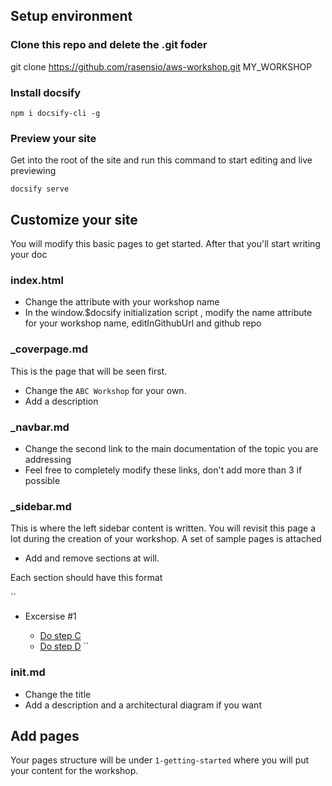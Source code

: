 ## Setup environment

### Clone this repo and delete the .git foder
git clone https://github.com/rasensio/aws-workshop.git MY_WORKSHOP

### Install docsify 
``npm i docsify-cli -g``

### Preview your site
Get into the root of the site and run this command to start editing and live previewing

``docsify serve``

## Customize your site

You will modify this basic pages to get started. After that you'll start writing your doc

### index.html
* Change the <title></title> attribute with your workshop name
* In the window.$docsify initialization script , modify the name attribute for your workshop name, editInGithubUrl and github repo

### _coverpage.md

This is the page that will be seen first. 

* Change the ``ABC Workshop`` for your own.
* Add a description
  
### _navbar.md

* Change the second link to the main documentation of the topic you are addressing
* Feel free to completely modify these links, don't add more than 3 if possible

### _sidebar.md

This is where the left sidebar content is written. You will revisit this page a lot during the creation of your workshop. A set of sample pages is attached

* Add and remove sections at will. 

Each section should have this format

``
- Excersise #1

  - [Do step C](2-excersice-1/1-stepC.md)
  - [Do step D](2-excersice-1/2-stepD.md)
``

### init.md
* Change the title
* Add a description and a architectural diagram if you want

## Add pages
Your pages structure will be under ``1-getting-started`` where you will put your content for the workshop.

